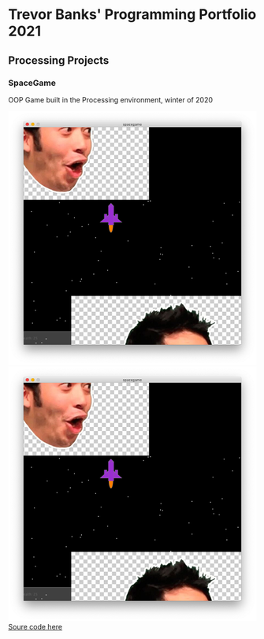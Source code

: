 # Trevor Banks' Programming Portfolio 2021

## Processing Projects

### SpaceGame
OOP Game built in the Processing environment, winter of 2020

![Image of spacegame](https://github.com/TrevorBanks-alt/programming_portfolio/blob/main/Spacegame%20play.png)
![Image of spacegame](https://github.com/TrevorBanks-alt/programming_portfolio/blob/main/Spacegame%20play.png)
[Soure code here](https://www.google.com/?safe=active&ssui=on)
